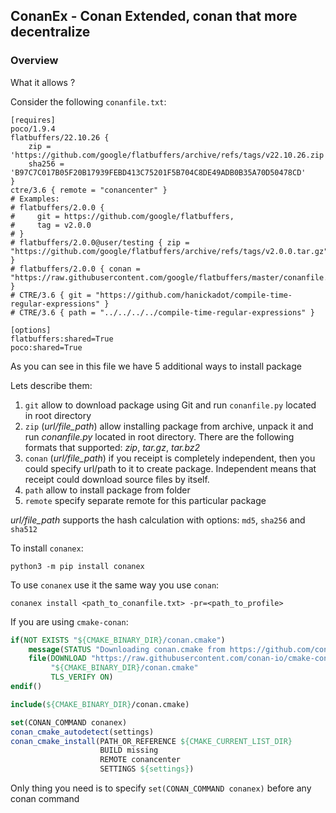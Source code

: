## ConanEx - Conan Extended, conan that more decentralize

### Overview
What it allows ?

Consider the following `conanfile.txt`:

```console
[requires]
poco/1.9.4
flatbuffers/22.10.26 {
    zip = 'https://github.com/google/flatbuffers/archive/refs/tags/v22.10.26.zip',
    sha256 = 'B97C7C017B05F20B17939FEBD413C75201F5B704C8DE49ADB0B35A70D50478CD'
}
ctre/3.6 { remote = "conancenter" }
# Examples:
# flatbuffers/2.0.0 {
#     git = https://github.com/google/flatbuffers,
#     tag = v2.0.0
# }
# flatbuffers/2.0.0@user/testing { zip = "https://github.com/google/flatbuffers/archive/refs/tags/v2.0.0.tar.gz" }
# flatbuffers/2.0.0 { conan = "https://raw.githubusercontent.com/google/flatbuffers/master/conanfile.py" }
# CTRE/3.6 { git = "https://github.com/hanickadot/compile-time-regular-expressions" }
# CTRE/3.6 { path = "../../../../compile-time-regular-expressions" }

[options]
flatbuffers:shared=True
poco:shared=True
```
As you can see in this file we have 5 additional ways to install package

Lets describe them:
1) `git` allow to download package using Git and run `conanfile.py` located in root directory
2) `zip` (_url/file_path_) allow installing package from archive, unpack it and run _conanfile.py_ located in root directory.
   There are the following formats that supported: _zip_, _tar.gz_, _tar.bz2_
3) `conan` (_url/file_path_) if you receipt is completely independent, then you could specify url/path to it to create package.
   Independent means that receipt could download source files by itself.
4) `path` allow to install package from folder
5) `remote` specify separate remote for this particular package

_url/file_path_ supports the hash calculation with options: `md5`, `sha256` and `sha512`

To install `conanex`:
```console
python3 -m pip install conanex
```

To use `conanex` use it the same way you use `conan`:
```console
conanex install <path_to_conanfile.txt> -pr=<path_to_profile>
```

If you are using `cmake-conan`:
```cmake
if(NOT EXISTS "${CMAKE_BINARY_DIR}/conan.cmake")
    message(STATUS "Downloading conan.cmake from https://github.com/conan-io/cmake-conan")
    file(DOWNLOAD "https://raw.githubusercontent.com/conan-io/cmake-conan/0.18.1/conan.cmake"
         "${CMAKE_BINARY_DIR}/conan.cmake"
         TLS_VERIFY ON)
endif()

include(${CMAKE_BINARY_DIR}/conan.cmake)

set(CONAN_COMMAND conanex)
conan_cmake_autodetect(settings)
conan_cmake_install(PATH_OR_REFERENCE ${CMAKE_CURRENT_LIST_DIR}
                    BUILD missing
                    REMOTE conancenter
                    SETTINGS ${settings})
```
Only thing you need is to specify `set(CONAN_COMMAND conanex)` before any conan command

